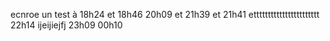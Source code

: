 ecnroe un test à 18h24 et 18h46 20h09  et 21h39 et 21h41 ettttttttttttttttttttttt 22h14 ijeijiejfj 23h09  00h10